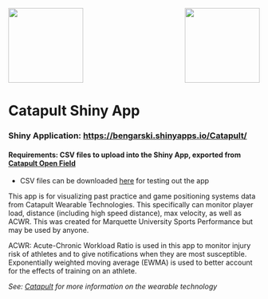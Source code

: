 <p><img src= "https://github.com/blg-uwm/Catapult/blob/master/catapult%20logo.jpg" width="150" height="150"><img align="right" src="https://github.com/blg-uwm/Catapult/blob/master/www/logo.png" width="150" height="150"></p>

# Catapult Shiny App

### Shiny Application: https://bengarski.shinyapps.io/Catapult/

#### Requirements: CSV files to upload into the Shiny App, exported from [Catapult Open Field](https://openfield.catapultsports.com/)
* CSV files can be downloaded [here](https://github.com/blg-uwm/Catapult/tree/master/Catapult%20Demo%20Files) for testing out the app

This app is for visualizing past practice and game positioning systems data from Catapult Wearable Technologies. This specifically can monitor player load, distance (including high speed distance), max velocity, as well as ACWR. This was created for Marquette University Sports Performance but may be used by anyone.

ACWR: Acute-Chronic Workload Ratio is used in this app to monitor injury risk of athletes and to give notifications when they are most susceptible. Exponentially weighted moving average (EWMA) is used to better account for the effects of training on an athlete.



_See: [Catapult](https://www.catapultsports.com/) for more information on the wearable technology_
